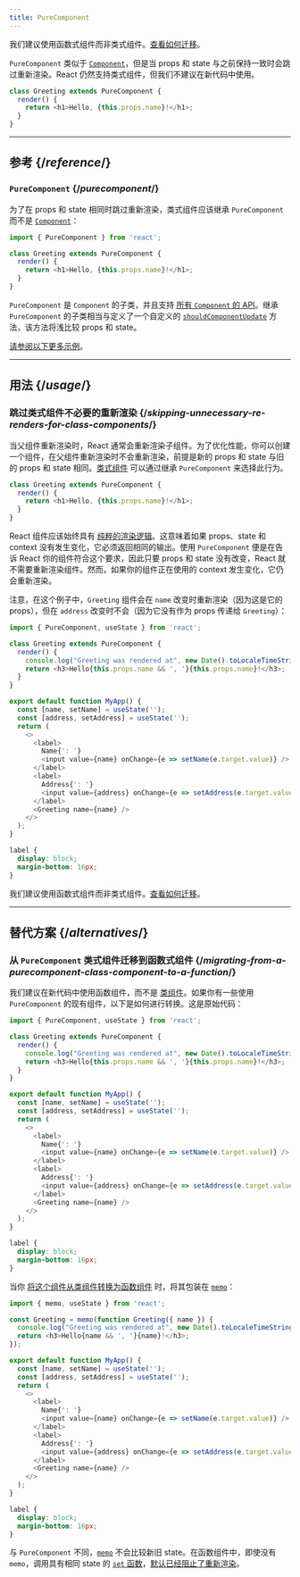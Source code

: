 ```yaml
---
title: PureComponent
---
```


<Pitfall>

我们建议使用函数式组件而非类式组件。[查看如何迁移](#alternatives)。

</Pitfall>

<Intro>

`PureComponent` 类似于 [`Component`](/reference/react/Component)，但是当 props 和 state 与之前保持一致时会跳过重新渲染。React 仍然支持类式组件，但我们不建议在新代码中使用。

```js
class Greeting extends PureComponent {
  render() {
    return <h1>Hello, {this.props.name}!</h1>;
  }
}
```

</Intro>

<InlineToc />

---

## 参考 {/*reference*/}

### `PureComponent` {/*purecomponent*/}

为了在 props 和 state 相同时跳过重新渲染，类式组件应该继承 `PureComponent` 而不是 [`Component`](/reference/react/Component)：

```js
import { PureComponent } from 'react';

class Greeting extends PureComponent {
  render() {
    return <h1>Hello, {this.props.name}!</h1>;
  }
}
```

`PureComponent` 是 `Component` 的子类，并且支持 [所有 `Component` 的 API](/reference/react/Component#reference)。继承 `PureComponent` 的子类相当与定义了一个自定义的 [`shouldComponentUpdate`](/reference/react/Component#shouldcomponentupdate) 方法，该方法将浅比较 props 和 state。


[请参阅以下更多示例](#usage)。

---

## 用法 {/*usage*/}

### 跳过类式组件不必要的重新渲染 {/*skipping-unnecessary-re-renders-for-class-components*/}

当父组件重新渲染时，React 通常会重新渲染子组件。为了优化性能，你可以创建一个组件，在父组件重新渲染时不会重新渲染，前提是新的 props 和 state 与旧的 props 和 state 相同。[类式组件](/reference/react/Component) 可以通过继承 `PureComponent` 来选择此行为。

```js {1}
class Greeting extends PureComponent {
  render() {
    return <h1>Hello, {this.props.name}!</h1>;
  }
}
```

React 组件应该始终具有 [纯粹的渲染逻辑](/learn/keeping-components-pure)。这意味着如果 props、state 和 context 没有发生变化，它必须返回相同的输出。使用 `PureComponent` 便是在告诉 React 你的组件符合这个要求，因此只要 props 和 state 没有改变，React 就不需要重新渲染组件。然而，如果你的组件正在使用的 context 发生变化，它仍会重新渲染。

注意，在这个例子中，`Greeting` 组件会在 `name` 改变时重新渲染（因为这是它的 props），但在 `address` 改变时不会（因为它没有作为 props 传递给 `Greeting`）：

<Sandpack>

```js
import { PureComponent, useState } from 'react';

class Greeting extends PureComponent {
  render() {
    console.log("Greeting was rendered at", new Date().toLocaleTimeString());
    return <h3>Hello{this.props.name && ', '}{this.props.name}!</h3>;
  }
}

export default function MyApp() {
  const [name, setName] = useState('');
  const [address, setAddress] = useState('');
  return (
    <>
      <label>
        Name{': '}
        <input value={name} onChange={e => setName(e.target.value)} />
      </label>
      <label>
        Address{': '}
        <input value={address} onChange={e => setAddress(e.target.value)} />
      </label>
      <Greeting name={name} />
    </>
  );
}
```

```css
label {
  display: block;
  margin-bottom: 16px;
}
```

</Sandpack>

<Pitfall>

我们建议使用函数式组件而非类式组件。[查看如何迁移](#alternatives)。

</Pitfall>

---

## 替代方案 {/*alternatives*/}

### 从 `PureComponent` 类式组件迁移到函数式组件 {/*migrating-from-a-purecomponent-class-component-to-a-function*/}

我们建议在新代码中使用函数组件，而不是 [类组件](/reference/react/Component)。如果你有一些使用 `PureComponent` 的现有组件，以下是如何进行转换。这是原始代码：

<Sandpack>

```js
import { PureComponent, useState } from 'react';

class Greeting extends PureComponent {
  render() {
    console.log("Greeting was rendered at", new Date().toLocaleTimeString());
    return <h3>Hello{this.props.name && ', '}{this.props.name}!</h3>;
  }
}

export default function MyApp() {
  const [name, setName] = useState('');
  const [address, setAddress] = useState('');
  return (
    <>
      <label>
        Name{': '}
        <input value={name} onChange={e => setName(e.target.value)} />
      </label>
      <label>
        Address{': '}
        <input value={address} onChange={e => setAddress(e.target.value)} />
      </label>
      <Greeting name={name} />
    </>
  );
}
```

```css
label {
  display: block;
  margin-bottom: 16px;
}
```

</Sandpack>

当你 [将这个组件从类组件转换为函数组件](/reference/react/Component#alternatives) 时，将其包装在 [`memo`](/reference/react/memo)：

<Sandpack>

```js
import { memo, useState } from 'react';

const Greeting = memo(function Greeting({ name }) {
  console.log("Greeting was rendered at", new Date().toLocaleTimeString());
  return <h3>Hello{name && ', '}{name}!</h3>;
});

export default function MyApp() {
  const [name, setName] = useState('');
  const [address, setAddress] = useState('');
  return (
    <>
      <label>
        Name{': '}
        <input value={name} onChange={e => setName(e.target.value)} />
      </label>
      <label>
        Address{': '}
        <input value={address} onChange={e => setAddress(e.target.value)} />
      </label>
      <Greeting name={name} />
    </>
  );
}
```

```css
label {
  display: block;
  margin-bottom: 16px;
}
```

</Sandpack>

<Note>

与 `PureComponent` 不同，[`memo`](/reference/react/memo) 不会比较新旧 state。在函数组件中，即使没有 `memo`，调用具有相同 state 的 [`set` 函数](/reference/react/useState#setstate)，[默认已经阻止了重新渲染](/reference/react/memo#updating-a-memoized-component-using-state)。

</Note>
